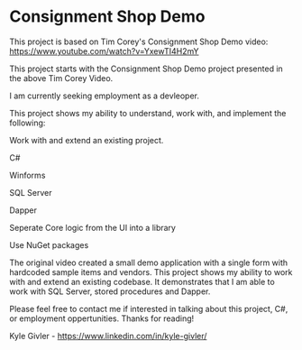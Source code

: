 # Consignment Shop Demo
This project is based on Tim Corey's Consignment Shop Demo video:
https://www.youtube.com/watch?v=YxewTI4H2mY

This project starts with the Consignment Shop Demo project presented in the above Tim Corey Video.

I am currently seeking employment as a devleoper.

This project shows my ability to understand, work with, and implement the following:

Work with and extend an existing project.

C#

Winforms

SQL Server

Dapper

Seperate Core logic from the UI into a library

Use NuGet packages

The original video created a small demo application with a single form with hardcoded sample items and vendors. This project shows my ability to work with and extend an existing codebase. It demonstrates that I am able to work with SQL Server, stored procedures and Dapper.

Please feel free to contact me if interested in talking about this project, C#, or employment oppertunities. Thanks for reading!

Kyle Givler - https://www.linkedin.com/in/kyle-givler/
